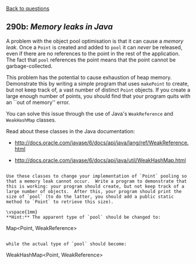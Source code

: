 [Back to questions](../README.md)

## 290b: *Memory leaks in Java*

A problem with the object pool optimisation is that it can cause a *memory leak*.  Once a `Point` is created and added to `pool` it can *never* be released, even if there are no references to the point in the rest of the application.  The fact that `pool` references the point means that the point cannot be garbage-collected.

This problem has the potential to cause exhaustion of heap memory.  Demonstrate this by writing a simple program that uses `makePoint` to create, but not keep track of, a vast number of distinct `Point` objects.  If you create a large enough number of points, you should find that your program quits with an ``out of memory'' error.

You can solve this issue through the use of Java's `WeakReference` and `WeakHashMap` classes.

Read about these classes in the Java documentation:



* http://docs.oracle.com/javase/6/docs/api/java/lang/ref/WeakReference.html

* http://docs.oracle.com/javase/6/docs/api/java/util/WeakHashMap.html

```

Use these classes to change your implementation of `Point` pooling so that a memory leak cannot occur.  Write a program to demonstrate that this is working: your program should create, but not keep track of a large number of objects.  After this, your program should print the size of `pool` (to do the latter, you should add a public static method to `Point` to retrieve this size).

\vspace{1mm}
**Hint:** The apparent type of `pool` should be changed to:

```
Map<Point, WeakReference<Point>>
```

while the actual type of `pool` should become:
```
WeakHashMap<Point, WeakReference<Point>>
```

